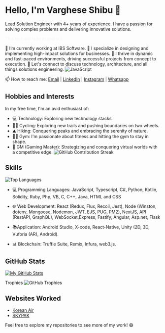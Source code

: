# Hello, I'm Varghese Shibu 👋

Lead Solution Engineer with 4+ years of experience. I have a passion for solving complex problems and delivering innovative solutions.

<span style="animation: fade-in-out 2s infinite;">This text will fade in and out.</span>

<!-- Keyframes for the fade-in-out animation -->
<style>
@keyframes fade-in-out {
  0% { opacity: 0; }
  50% { opacity: 1; }
  100% { opacity: 0; }
}
</style>


🔭 I’m currently working at IBS Software.
🔧 I specialize in designing and implementing high-impact solutions for businesses.
🚀 I thrive in dynamic and fast-paced environments, driving successful projects from concept to execution.
💬 Let's connect to discuss technology, architecture, and all things solutions engineering.
![JavaScript](https://img.shields.io/badge/JavaScript-Expert-yellow.svg) 


📫 How to reach me: [Email](mailto:thevargheseshibu@gmail.com) | [LinkedIn](https://www.linkedin.com/in/thevargheseshibu/) | [Instagram](https://www.instagram.com/thevargiz/) | [Whatsapp](https://wa.me/9496229341)

## Hobbies and Interests

In my free time, I'm an avid enthusiast of:
- 💻 Technology: Exploring new technology stacks
- 🚴‍♂️ Cycling: Exploring new trails and pushing boundaries on two wheels.
- ⛰️ Hiking: Conquering peaks and embracing the serenity of nature.
- 🏋️‍♂️ Gym: I'm passionate about fitness and hitting the gym to stay in shape.
- 🎲 GM (Gaming Master): Strategizing and conquering virtual worlds with a competitive edge.
![GitHub Contribution Streak](https://github-readme-streak-stats.herokuapp.com/?user=thevargheseshibu)

## Skills

![Top Languages](https://github-readme-stats.vercel.app/api/top-langs/?username=thevargheseshibu&layout=compact)

- 💻 Programming Languages: JavaScript, Typescript, C#, Python, Kotlin, Solidity, Ruby, Php, VB, C, C++, Java, HTML and CSS

- 🌐 Web Development:  React (Redux, Flux, Recoil, Jest), Node (Winston, dotenv, Mongoose, Nodemon,
JWT, EJS, PUG, PM2), NextJS, API (RestAPI, GraphQL), WebSocket,Express, Fastify, Angular, Asp.net, Flask

 
- 📚Application: Android Studio, X-code, React-Native, Unity (2D, 3D, Vuforia (AR), Android).

- 📊 Blockchain: Truffle Suite, Remix, Infura, web3.js.









## GitHub Stats



[![My GitHub Stats](https://github-readme-stats.vercel.app/api?username=thevargheseshibu&show_icons=true&theme=dark)](https://github.com/anuraghazra/github-readme-stats)

Trophies
![GitHub Trophies](https://github-profile-trophy.vercel.app/?username=thevargheseshibu)





## Websites Worked

- [Korean Air ](https://cargo.koreanair.com/en/home)
- [SKYPAK](https://www.skypaktours.co.jp/)


Feel free to explore my repositories to see more of my work! 😄
